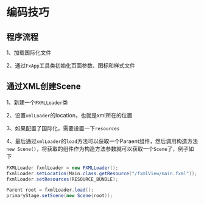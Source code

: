 # 编码技巧

## 程序流程

1、加载国际化文件

2、通过`FxApp`工具类初始化页面参数、图标和样式文件

## 通过XML创建Scene

1、新建一个`FXMLLoader`类

2、设置`xmlLoader`的location，也就是xml所在的位置

3、如果配置了国际化，需要设置一下`resources`

4、最后通过`xmlLoader`的`load`方法可以获取一个Paraent组件，然后调用构造方法`new Scene()`，将获取的组件作为构造方法参数就可以获取一个`Scene`了，例子如下

```java
FXMLLoader fxmlLoader = new FXMLLoader();
fxmlLoader.setLocation(Main.class.getResource("/fxmlView/main.fxml"));
fxmlLoader.setResources(RESOURCE_BUNDLE);

Parent root = fxmlLoader.load();
primaryStage.setScene(new Scene(root));
```

